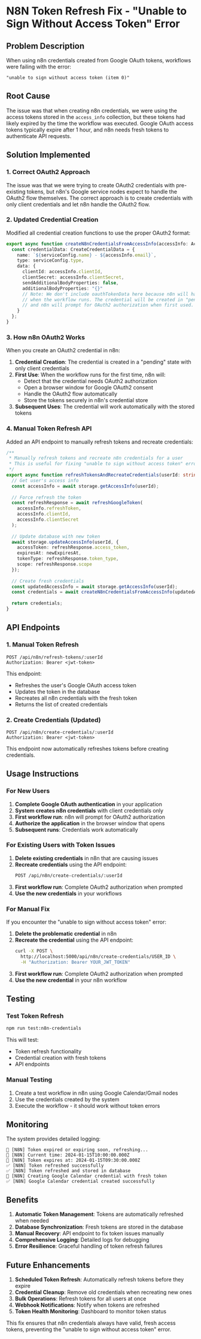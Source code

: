 # N8N Token Refresh Fix - "Unable to Sign Without Access Token" Error

## Problem Description

When using n8n credentials created from Google OAuth tokens, workflows were failing with the error:
```
"unable to sign without access token (item 0)"
```

## Root Cause

The issue was that when creating n8n credentials, we were using the access tokens stored in the `access_info` collection, but these tokens had likely expired by the time the workflow was executed. Google OAuth access tokens typically expire after 1 hour, and n8n needs fresh tokens to authenticate API requests.

## Solution Implemented

### 1. Correct OAuth2 Approach

The issue was that we were trying to create OAuth2 credentials with pre-existing tokens, but n8n's Google service nodes expect to handle the OAuth2 flow themselves. The correct approach is to create credentials with only client credentials and let n8n handle the OAuth2 flow.

### 2. Updated Credential Creation

Modified all credential creation functions to use the proper OAuth2 format:

```typescript
export async function createN8nCredentialsFromAccessInfo(accessInfo: AccessInfo): Promise<any[]> {
  const credentialData: CreateCredentialData = {
    name: `${serviceConfig.name} - ${accessInfo.email}`,
    type: serviceConfig.type,
    data: {
      clientId: accessInfo.clientId,
      clientSecret: accessInfo.clientSecret,
      sendAdditionalBodyProperties: false,
      additionalBodyProperties: "{}"
      // Note: We don't include oauthTokenData here because n8n will handle the OAuth2 flow
      // when the workflow runs. The credential will be created in "pending" state
      // and n8n will prompt for OAuth2 authorization when first used.
    }
  };
}
```

### 3. How n8n OAuth2 Works

When you create an OAuth2 credential in n8n:

1. **Credential Creation**: The credential is created in a "pending" state with only client credentials
2. **First Use**: When the workflow runs for the first time, n8n will:
   - Detect that the credential needs OAuth2 authorization
   - Open a browser window for Google OAuth2 consent
   - Handle the OAuth2 flow automatically
   - Store the tokens securely in n8n's credential store
3. **Subsequent Uses**: The credential will work automatically with the stored tokens

### 4. Manual Token Refresh API

Added an API endpoint to manually refresh tokens and recreate credentials:

```typescript
/**
 * Manually refresh tokens and recreate n8n credentials for a user
 * This is useful for fixing "unable to sign without access token" errors
 */
export async function refreshTokensAndRecreateCredentials(userId: string): Promise<any[]> {
  // Get user's access info
  const accessInfo = await storage.getAccessInfo(userId);
  
  // Force refresh the token
  const refreshResponse = await refreshGoogleToken(
    accessInfo.refreshToken,
    accessInfo.clientId,
    accessInfo.clientSecret
  );
  
  // Update database with new token
  await storage.updateAccessInfo(userId, {
    accessToken: refreshResponse.access_token,
    expiresAt: newExpiresAt,
    tokenType: refreshResponse.token_type,
    scope: refreshResponse.scope
  });
  
  // Create fresh credentials
  const updatedAccessInfo = await storage.getAccessInfo(userId);
  const credentials = await createN8nCredentialsFromAccessInfo(updatedAccessInfo);
  
  return credentials;
}
```

## API Endpoints

### 1. Manual Token Refresh
```http
POST /api/n8n/refresh-tokens/:userId
Authorization: Bearer <jwt-token>
```

This endpoint:
- Refreshes the user's Google OAuth access token
- Updates the token in the database
- Recreates all n8n credentials with the fresh token
- Returns the list of created credentials

### 2. Create Credentials (Updated)
```http
POST /api/n8n/create-credentials/:userId
Authorization: Bearer <jwt-token>
```

This endpoint now automatically refreshes tokens before creating credentials.

## Usage Instructions

### For New Users
1. **Complete Google OAuth authentication** in your application
2. **System creates n8n credentials** with client credentials only
3. **First workflow run**: n8n will prompt for OAuth2 authorization
4. **Authorize the application** in the browser window that opens
5. **Subsequent runs**: Credentials work automatically

### For Existing Users with Token Issues
1. **Delete existing credentials** in n8n that are causing issues
2. **Recreate credentials** using the API endpoint:
   ```bash
   POST /api/n8n/create-credentials/:userId
   ```
3. **First workflow run**: Complete OAuth2 authorization when prompted
4. **Use the new credentials** in your workflows

### For Manual Fix
If you encounter the "unable to sign without access token" error:

1. **Delete the problematic credential** in n8n
2. **Recreate the credential** using the API endpoint:
   ```bash
   curl -X POST \
     http://localhost:5000/api/n8n/create-credentials/USER_ID \
     -H "Authorization: Bearer YOUR_JWT_TOKEN"
   ```
3. **First workflow run**: Complete OAuth2 authorization when prompted
4. **Use the new credential** in your n8n workflow

## Testing

### Test Token Refresh
```bash
npm run test:n8n-credentials
```

This will test:
- Token refresh functionality
- Credential creation with fresh tokens
- API endpoints

### Manual Testing
1. Create a test workflow in n8n using Google Calendar/Gmail nodes
2. Use the credentials created by the system
3. Execute the workflow - it should work without token errors

## Monitoring

The system provides detailed logging:

```
🔄 [N8N] Token expired or expiring soon, refreshing...
📅 [N8N] Current time: 2024-01-15T10:00:00.000Z
📅 [N8N] Token expires at: 2024-01-15T09:30:00.000Z
✅ [N8N] Token refreshed successfully
✅ [N8N] Token refreshed and stored in database
🔧 [N8N] Creating Google Calendar credential with fresh token
✅ [N8N] Google Calendar credential created successfully
```

## Benefits

1. **Automatic Token Management**: Tokens are automatically refreshed when needed
2. **Database Synchronization**: Fresh tokens are stored in the database
3. **Manual Recovery**: API endpoint to fix token issues manually
4. **Comprehensive Logging**: Detailed logs for debugging
5. **Error Resilience**: Graceful handling of token refresh failures

## Future Enhancements

1. **Scheduled Token Refresh**: Automatically refresh tokens before they expire
2. **Credential Cleanup**: Remove old credentials when recreating new ones
3. **Bulk Operations**: Refresh tokens for all users at once
4. **Webhook Notifications**: Notify when tokens are refreshed
5. **Token Health Monitoring**: Dashboard to monitor token status

This fix ensures that n8n credentials always have valid, fresh access tokens, preventing the "unable to sign without access token" error.
